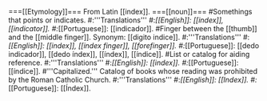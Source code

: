 ===[[Etymology]]===
From Latin [[index]].
===[[noun]]===
#Somethings that points or indicates.
#:'''Translations'''
#:*[[English]]: [[index]], [[indicator]].
#:*[[Portuguese]]: [[indicador]].
#Finger between the [[thumb]] and the [[middle finger]]. Synonym: [[digito indice]].
#:'''Translations'''
#:*[[English]]: [[index]], [[index finger]], [[forefinger]].
#:*[[Portuguese]]: [[dedo indicador]], [[dedo índex]], [[índex]], [[índice]].
#List or catalog for aiding reference.
#:'''Translations'''
#:*[[English]]: [[index]].
#:*[[Portuguese]]: [[índice]].
#'''Capitalized.''' Catalog of books whose reading was prohibited by the Roman Catholic Church.
#:'''Translations'''
#:*[[English]]: [[Index]].
#:*[[Portuguese]]: [[Índex]].